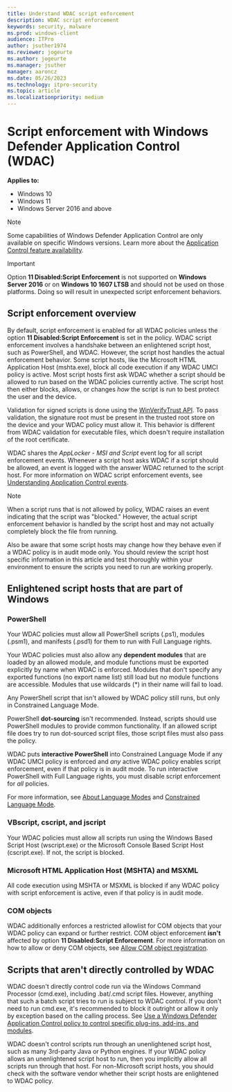 ```yaml
---
title: Understand WDAC script enforcement
description: WDAC script enforcement
keywords: security, malware
ms.prod: windows-client
audience: ITPro
author: jsuther1974
ms.reviewer: jogeurte
ms.author: jogeurte
ms.manager: jsuther
manager: aaroncz
ms.date: 05/26/2023
ms.technology: itpro-security
ms.topic: article
ms.localizationpriority: medium
---
```


# Script enforcement with Windows Defender Application Control (WDAC)

**Applies to:**

- Windows 10
- Windows 11
- Windows Server 2016 and above

> [!NOTE]
> Some capabilities of Windows Defender Application Control are only available on specific Windows versions. Learn more about the [Application Control feature availability](/windows/security/threat-protection/windows-defender-application-control/feature-availability).

> [!IMPORTANT]
> Option **11 Disabled:Script Enforcement** is not supported on **Windows Server 2016** or on **Windows 10 1607 LTSB** and should not be used on those platforms. Doing so will result in unexpected script enforcement behaviors.

## Script enforcement overview

By default, script enforcement is enabled for all WDAC policies unless the option **11 Disabled:Script Enforcement** is set in the policy. WDAC script enforcement involves a handshake between an enlightened script host, such as PowerShell, and WDAC. However, the script host handles the actual enforcement behavior. Some script hosts, like the Microsoft HTML Application Host (mshta.exe), block all code execution if any WDAC UMCI policy is active. Most script hosts first ask WDAC whether a script should be allowed to run based on the WDAC policies currently active. The script host then either blocks, allows, or changes *how* the script is run to best protect the user and the device.

Validation for signed scripts is done using the [WinVerifyTrust API](/windows/win32/api/wintrust/nf-wintrust-winverifytrust). To pass validation, the signature root must be present in the trusted root store on the device and your WDAC policy must allow it. This behavior is different from WDAC validation for executable files, which doesn't require installation of the root certificate.

WDAC shares the *AppLocker - MSI and Script* event log for all script enforcement events. Whenever a script host asks WDAC if a script should be allowed, an event is logged with the answer WDAC returned to the script host. For more information on WDAC script enforcement events, see [Understanding Application Control events](/windows/security/threat-protection/windows-defender-application-control/event-id-explanations#windows-applocker-msi-and-script-log).

> [!NOTE]
> When a script runs that is not allowed by policy, WDAC raises an event indicating that the script was "blocked." However, the actual script enforcement behavior is handled by the script host and may not actually completely block the file from running.
>
> Also be aware that some script hosts may change how they behave even if a WDAC policy is in audit mode only. You should review the script host specific information in this article and test thoroughly within your environment to ensure the scripts you need to run are working properly.

## Enlightened script hosts that are part of Windows

### PowerShell

Your WDAC policies must allow all PowerShell scripts (.ps1), modules (.psm1), and manifests (.psd1) for them to run with Full Language rights.

Your WDAC policies must also allow any **dependent modules** that are loaded by an allowed module, and module functions must be exported explicitly by name when WDAC is enforced. Modules that don't specify any exported functions (no export name list) still load but no module functions are accessible. Modules that use wildcards (\*) in their name will fail to load.

Any PowerShell script that isn't allowed by WDAC policy still runs, but only in Constrained Language Mode.

PowerShell **dot-sourcing** isn't recommended. Instead, scripts should use PowerShell modules to provide common functionality. If an allowed script file does try to run dot-sourced script files, those script files must also pass the policy.

WDAC puts **interactive PowerShell** into Constrained Language Mode if any WDAC UMCI policy is enforced and *any* active WDAC policy enables script enforcement, even if that policy is in audit mode. To run interactive PowerShell with Full Language rights, you must disable script enforcement for *all* policies.

For more information, see [About Language Modes](/powershell/module/microsoft.powershell.core/about/about_language_modes) and [Constrained Language Mode](https://devblogs.microsoft.com/powershell/powershell-constrained-language-mode/).

### VBscript, cscript, and jscript

Your WDAC policies must allow all scripts run using the Windows Based Script Host (wscript.exe) or the Microsoft Console Based Script Host (cscript.exe). If not, the script is blocked.

### Microsoft HTML Application Host (MSHTA) and MSXML

All code execution using MSHTA or MSXML is blocked if any WDAC policy with script enforcement is active, even if that policy is in audit mode.

### COM objects

WDAC additionally enforces a restricted allowlist for COM objects that your WDAC policy can expand or further restrict. COM object enforcement **isn't** affected by option **11 Disabled:Script Enforcement**. For more information on how to allow or deny COM objects, see [Allow COM object registration](/windows/security/threat-protection/windows-defender-application-control/allow-com-object-registration-in-windows-defender-application-control-policy).

## Scripts that aren't directly controlled by WDAC

WDAC doesn't directly control code run via the Windows Command Processor (cmd.exe), including .bat/.cmd script files. However, anything that such a batch script tries to run is subject to WDAC control. If you don't need to run cmd.exe, it's recommended to block it outright or allow it only by exception based on the calling process. See [Use a Windows Defender Application Control policy to control specific plug-ins, add-ins, and modules](/windows/security/threat-protection/windows-defender-application-control/use-windows-defender-application-control-policy-to-control-specific-plug-ins-add-ins-and-modules).

WDAC doesn't control scripts run through an unenlightened script host, such as many 3rd-party Java or Python engines. If your WDAC policy allows an unenlightened script host to run, then you implicitly allow all scripts run through that host. For non-Microsoft script hosts, you should check with the software vendor whether their script hosts are enlightened to WDAC policy.
